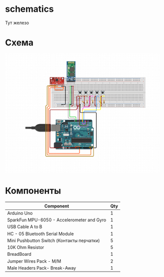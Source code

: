 # schematics

Тут железо

# Схема

![circuit](circuit.png)

# Компоненты

| Component | Qty |
|---|---|
| Arduino Uno | 1 |
| SparkFun MPU-6050 - Accelerometer and Gyro | 1 |
| USB Cable A to B | 1 |
| HC - 05 Bluetooth Serial Module | 1 |
| Mini Pushbutton Switch (Контакты перчатки) | 5 |
| 10K Ohm Resistor | 5 |
| BreadBoard | 1 |
| Jumper Wires Pack - M/M | 2 |
| Male Headers Pack- Break-Away | 1 |
